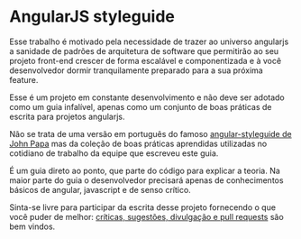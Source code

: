 # AngularJS styleguide

Esse trabalho é motivado pela necessidade de trazer ao universo angularjs a sanidade de padrões de arquitetura de software que permitirão ao seu projeto front-end crescer de forma escalável e componentizada e à você desenvolvedor dormir tranquilamente preparado para a sua próxima feature.

Esse é um projeto em constante desenvolvimento e não deve ser adotado como um guia infalível, apenas como um conjunto de boas práticas de escrita para projetos angularjs.

Não se trata de uma versão em português do famoso [angular-styleguide de John Papa](https://github.com/johnpapa/angular-styleguide) mas da coleção de boas práticas aprendidas utilizadas no cotidiano de trabalho da equipe que escreveu este guia.

É um guia direto ao ponto, que parte do código para explicar a teoria. Na maior parte do guia o desenvolvedor precisará apenas de conhecimentos básicos de angular, javascript e de senso crítico.  

Sinta-se livre para participar da escrita desse projeto fornecendo o que você puder de melhor: [críticas, sugestões, divulgação e pull requests](https://github.com/dineshTrivedi/angularjs-styleguide/issues) são bem vindos.